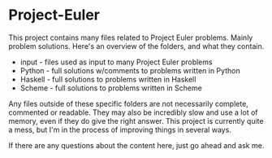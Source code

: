 # Project-Euler


This project contains many files related to Project Euler problems. Mainly problem solutions. Here's an overview of the folders, and what they contain.

 * input - files used as input to many Project Euler problems
 * Python - full solutions w/comments to problems written in Python
 * Haskell - full solutions to problems written in Haskell
 * Scheme - full solutions to problems written in Scheme

Any files outside of these specific folders are not necessarily complete, commented or readable. They may also be incredibly slow and use a lot of memory, even if they do give the right answer. This project is currently quite a mess, but I'm in the process of improving things in several ways.

If there are any questions about the content here, just go ahead and ask me.
